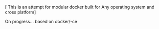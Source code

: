 [ This is an attempt for modular docker built for Any operating system and cross platform]


On progress... based on docker/-ce
